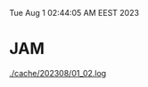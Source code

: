 Tue Aug  1 02:44:05 AM EEST 2023
# JAM
<a href='./cache/202308/01_02.log'>./cache/202308/01_02.log</a>
